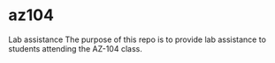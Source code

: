 # az104
Lab assistance
The purpose of this repo is to provide lab assistance to students attending the AZ-104 class.
